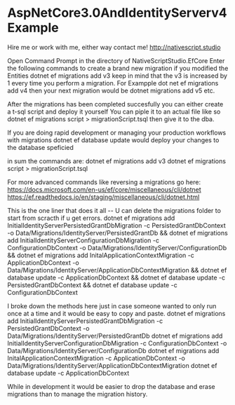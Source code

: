 # AspNetCore3.0AndIdentityServerv4Example
Hire me or work with me, either way contact me!
http://nativescript.studio 

Open Command Prompt in the directory of NativeScriptStudio.EfCore 
Enter the following commands to create a brand new migration if you modified the Entities
dotnet ef migrations add v3   keep in mind that the v3 is increased by 1 every time you perform a migration. For Exampple
dot net  ef migrations add v4 then your next migration would be dotnet migrations add v5 etc.

After the migrations has been completed succesfully you can either create a t-sql script and deploy it yourself 
You can piple it to an actual file like so
dotnet ef migrations script > migrationScript.tsql then give it to the dba.

If you are doing rapid development or managing your production workflows with migrations
dotnet ef database update would deploy your changes to the database speficied  


in sum the commands are: 
dotnet ef migrations add v3
dotnet ef migrations script > migrationScript.tsql 



For more advanced commands like reversing a migrations go here: 
https://docs.microsoft.com/en-us/ef/core/miscellaneous/cli/dotnet
https://ef.readthedocs.io/en/staging/miscellaneous/cli/dotnet.html

This is the one liner that does it all -- U can delete the migrations folder to start from scracth if u get errors.
dotnet ef migrations add InitialIdentityServerPersistedGrantDbMigration -c PersistedGrantDbContext -o Data/Migrations/IdentityServer/PersistedGrantDb && dotnet ef migrations add InitialIdentityServerConfigurationDbMigration -c ConfigurationDbContext -o Data/Migrations/IdentityServer/ConfigurationDb && dotnet ef migrations add InitalApplicationContextMigration -c ApplicationDbContext -o Data/Migrations/IdentityServer/ApplicationDbContextMigration && dotnet ef database update -c ApplicationDbContext &&  dotnet ef database update -c PersistedGrantDbContext &&  dotnet ef database update -c ConfigurationDbContext

I broke down the methods here just in case someone wanted to only run once at a time and it would be easy to copy and paste. 
dotnet ef migrations add InitialIdentityServerPersistedGrantDbMigration -c PersistedGrantDbContext -o Data/Migrations/IdentityServer/PersistedGrantDb 
dotnet ef migrations add InitialIdentityServerConfigurationDbMigration -c ConfigurationDbContext -o Data/Migrations/IdentityServer/ConfigurationDb
dotnet ef migrations add InitalApplicationContextMigration -c ApplicationDbContext -o Data/Migrations/IdentityServer/ApplicationDbContextMigration
dotnet ef database update -c ApplicationDbContext


While in development it would be easier to drop the database and erase migrations than to manage the migration history. 

